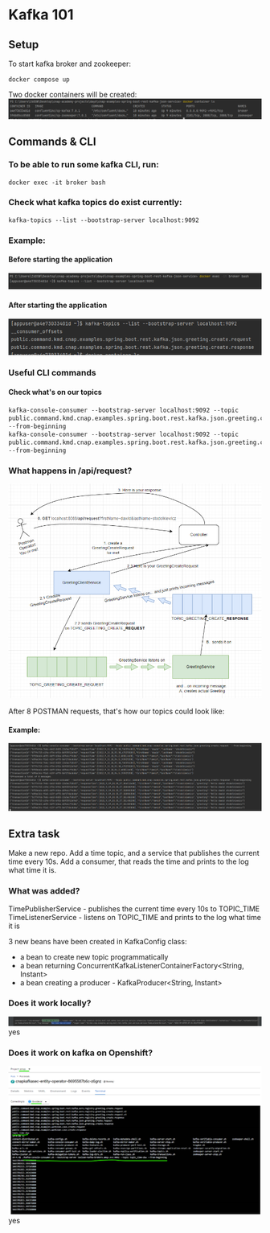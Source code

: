 # Kafka 101

## Setup
To start kafka broker and zookeeper:
```
docker compose up
```
Two docker containers will be created:
![img.png](images/broker_zookeeper.png)

## Commands & CLI

### To be able to run some kafka CLI, run:
```
docker exec -it broker bash
```

### Check what kafka topics do exist currently:
```
kafka-topics --list --bootstrap-server localhost:9092
```

### Example:
#### Before starting the application
![img.png](images/see_topics1.png)

#### After starting the application
![img.png](images/see_topics2.png)

### Useful CLI commands
#### Check what's on our topics
```
kafka-console-consumer --bootstrap-server localhost:9092 --topic public.command.kmd.cnap.examples.spring.boot.rest.kafka.json.greeting.create.request  --from-beginning
kafka-console-consumer --bootstrap-server localhost:9092 --topic public.command.kmd.cnap.examples.spring.boot.rest.kafka.json.greeting.create.response --from-beginning
```
### What happens in /api/request?
![](images/ontopics.png)

After 8 POSTMAN requests, that's how our topics could look like:
#### Example:
![img.png](images/whatisontopics.png)

## Extra task
Make a new repo. Add a time topic, and a service that publishes the current time every 10s. Add a consumer, that reads the time and prints to the log what time it is.

### What was added?
TimePublisherService - publishes the current time every 10s to TOPIC_TIME   
TimeListenerService - listens on TOPIC_TIME and prints to the log what time it is

3 new beans have been created in KafkaConfig class:
- a bean to create new topic programmatically
- a bean returning ConcurrentKafkaListenerContainerFactory<String, Instant>
- a bean creating a producer - KafkaProducer<String, Instant>

### Does it work locally?
![img_1.png](images/extra_task_logs.png)
yes

### Does it work on kafka on Openshift?
![](images/oc_console_consumer.png)
yes